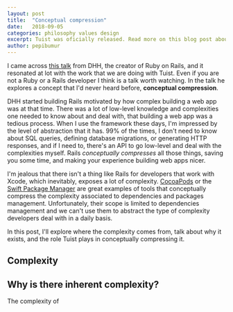 ```yaml
---
layout: post
title:  "Conceptual compression"
date:   2018-09-05
categories: philosophy values design
excerpt: Tuist was oficially released. Read more on this blog post about what motivated us to build Tuist and how it can help you scale your Xcode projects.
author: pepibumur
---
```


I came across [this talk]() from DHH, the creator of Ruby on Rails, and it resonated at lot with the work that we are doing with Tuist. Even if you are not a Ruby or a Rails developer I think is a talk worth watching. In the talk he explores a concept that I'd never heard before, **conceptual compression**. 

DHH started building Rails motivated by how complex building a web app was at that time. There was a lot of low-level knowledge and complexities one needed to know about and deal with, that building a web app was a tedious process. When I use the framework these days, I'm impressed by the level of abstraction that it has. 99% of the times, I don't need to know about SQL queries, defining database migrations, or generating HTTP responses, and if I need to, there's an API to go low-level and deal with the complexities myself. Rails *conceptually compresses* all those things, saving you some time, and making your experience building web apps nicer.

I'm jealous that there isn't a thing like Rails for developers that work with Xcode, which inevitably, exposes a lot of complexity. [CocoaPods](https://cocoapods.org) or the [Swift Package Manager](https://github.com/apple/swift-package-manager) are great examples of tools that conceptually compress the complexity associated to dependencies and packages management. Unfortunately, their scope is limited to dependencies management and we can't use them to abstract the type of complexity developers deal with in a daily basis.

In this post, I'll explore where the complexity comes from, talk about why it exists, and the role Tuist plays in conceptually compressing it. 

## Complexity

## Why is there inherent complexity?
The complexity of 